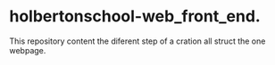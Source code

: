 # holbertonschool-web_front_end.
This repository content the diferent step of a cration all struct the one webpage.
